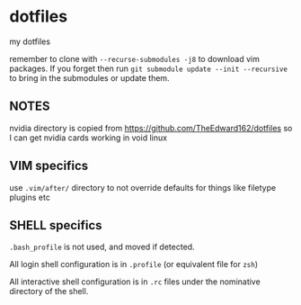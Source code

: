 # dotfiles
my dotfiles

remember to clone with `--recurse-submodules -j8` to download vim packages. If
you forget then run `git submodule update --init --recursive` to bring in the
submodules or update them.


## NOTES

nvidia directory is copied from https://github.com/TheEdward162/dotfiles
so I can get nvidia cards working in void linux

## VIM specifics

use `.vim/after/` directory to not override defaults for things like filetype plugins etc

## SHELL specifics

`.bash_profile` is not used, and moved if detected.

All login shell configuration is  in `.profile` (or equivalent file for `zsh`)

All interactive shell configuration is in `.rc` files under the nominative directory of the shell.
